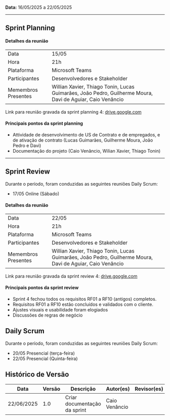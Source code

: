 **Data:** 16/05/2025 a 22/05/2025

<!-- Infelizmente não gravamos a sprint planning, realizada dia 16/05, nem a sprint review, realizada 22/05 no Google Meet. -->

---
## Sprint Planning

#### Detalhes da reunião
|                     |                                                                                                           |
|---------------------|-----------------------------------------------------------------------------------------------------------|
| Data                | 15/05                                                                                                     |
| Hora                | 21h                                                                                                       |
| Plataforma          | Microsoft Teams                                                                                           |
| Participantes       | Desenvolvedores e Stakeholder                                                                             |
| Memembros Presentes | Willian Xavier, Thiago Tonin, Lucas Guimarães, João Pedro, Guilherme Moura, Davi de Aguiar, Caio Venâncio |

Link para reunião gravada da sprint planning 4: [drive.google.com](https://drive.google.com/file/d/1U4kxCRZjAf5gaPbFevsefQ-aGohixssS/view?usp=sharing)
<!-- Sprint Review 3 - Reunião em _General_-20250515_210550-Gravação de Reunião.mp4 -->

#### Principais pontos da sprint planning
- Attividade de desenvolvimento de US de Contrato e de empregados, e de ativação de contrato (Lucas Guimarães, Guilherme Moura, João Pedro e Davi)
- Documentação do projeto (Caio Venâncio, Wilian Xavier, Thiago Tonin)

---
## Sprint Review
Durante o período, foram conduzidas as seguintes reuniões Daily Scrum:<br>
- 17/05 Online (Sábado) <br>

#### Detalhes da reunião
|                     |                                                                                                           |
|---------------------|-----------------------------------------------------------------------------------------------------------|
| Data                | 22/05                                                                                                     |
| Hora                | 21h                                                                                                       |
| Plataforma          | Microsoft Teams                                                                                           |
| Participantes       | Desenvolvedores e Stakeholder                                                                             |
| Memembros Presentes | Willian Xavier, Thiago Tonin, Lucas Guimarães, João Pedro, Guilherme Moura, Davi de Aguiar, Caio Venâncio |

Link para reunião gravada da sprint review 4: [drive.google.com](https://drive.google.com/file/d/10OB-QP-16v2G6ayHchzAB1UoDhdBNmuA/view?usp=sharing)

#### Principais pontos da sprint review
- Sprint 4 fechou todos os requisitos RF01 a RF10 (antigos) completos.
- Requisitos RF01 a RF10 estão concluídos e validados com o cliente.
- Ajustes visuais e usabilidade foram elogiados
- Discussões de regras de negócio


## Daily Scrum
Durante o período, foram conduzidas as seguintes reuniões Daily Scrum:<br>
- 20/05 Presencial (terça-feira) <br>
- 22/05 Presencial (Quinta-feira) <br>

## Histórico de Versão

| Data       | Versão | Descrição                                                                 | Autor(es)         | Revisor(es)        |
|------------|--------|---------------------------------------------------------------------------|-------------------|--------------------|
| 22/06/2025 | 1.0    | Criar documentação da sprint                                              |  Caio Venâncio    |                    |